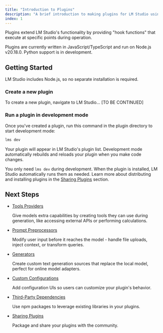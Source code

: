 ```yaml
---
title: "Introduction to Plugins"
description: "A brief introduction to making plugins for LM Studio using TypeScript."
index: 1
---
```


Plugins extend LM Studio's functionality by providing "hook functions" that execute at specific points during operation.

Plugins are currently written in JavaScript/TypeScript and run on Node.js v20.18.0. Python support is in development.

## Getting Started

LM Studio includes Node.js, so no separate installation is required.

### Create a new plugin

To create a new plugin, navigate to LM Studio... [TO BE CONTINUED]

### Run a plugin in development mode

Once you've created a plugin, run this command in the plugin directory to start development mode:

```bash
lms dev
```

Your plugin will appear in LM Studio's plugin list. Development mode automatically rebuilds and reloads your plugin when you make code changes.

You only need `lms dev` during development. When the plugin is installed, LM Studio automatically runs them as needed. Learn more about distributing and installing plugins in the [Sharing Plugins](./plugins/sharing) section.

## Next Steps

- [Tools Providers](./plugins/tools-provider)

  Give models extra capabilities by creating tools they can use during generation, like accessing external APIs or performing calculations.

- [Prompt Preprocessors](./plugins/prompt-preprocessor)

  Modify user input before it reaches the model - handle file uploads, inject context, or transform queries.

- [Generators](./plugins/generator)

  Create custom text generation sources that replace the local model, perfect for online model adapters.

- [Custom Configurations](./plugins/custom-configuration)

  Add configuration UIs so users can customize your plugin's behavior.

- [Third-Party Dependencies](./plugins/dependencies)

  Use npm packages to leverage existing libraries in your plugins.

- [Sharing Plugins](./plugins/publish-plugins)

  Package and share your plugins with the community.
